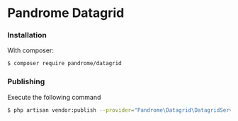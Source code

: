 Pandrome Datagrid
================

### Installation
With composer:

```bash
$ composer require pandrome/datagrid
```

### Publishing

Execute the following command
```bash
$ php artisan vendor:publish --provider="Pandrome\Datagrid\DatagridServiceProvider" --force
```